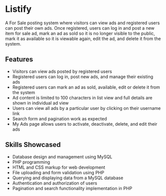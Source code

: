 # Listify
A For Sale posting system where visitors can view ads and registered users can post their own ads. Once registered, users can log in and post a new item for sale ad, mark an ad as sold so it is no longer visible to the public, mark it as available so it is viewable again, edit the ad, and delete it from the system.

## Features
* Visitors can view ads posted by registered users
* Registered users can log in, post new ads, and manage their existing ads
* Registered users can mark an ad as sold, available, edit or delete it from the system
* Ad content is limited to 100 characters in list view and full details are shown in individual ad view
* Users can view all ads by a particular user by clicking on their username link
* Search form and pagination work as expected
* My Ads page allows users to activate, deactivate, delete, and edit their ads

## Skills Showcased
* Database design and management using MySQL
* PHP programming
* HTML and CSS markup for web development
* File uploading and form validation using PHP
* Querying and displaying data from a MySQL database
* Authentication and authorization of users
* Pagination and search functionality implementation in PHP
